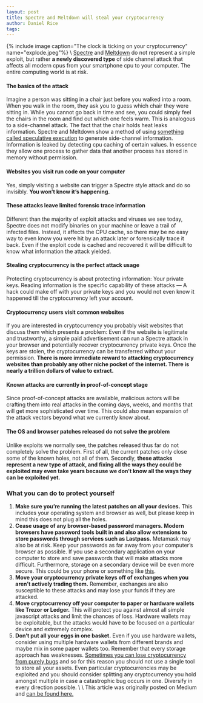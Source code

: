 ```yaml
---
layout: post
title: Spectre and Meltdown will steal your cryptocurrency
author: Daniel Rice
tags: 
---
```

{% include image caption="The clock is ticking on your cryptocurrency" name="explode.jpeg"%}
\\
[Spectre](https://spectreattack.com/) and
[Meltdown](https://meltdownattack.com/) do not represent a simple exploit, but
rather **a newly discovered type** of side channel attack that affects all
modern cpus from your smartphone cpu to your computer. The entire computing
world is at risk.

#### **The basics of the attack**

Imagine a person was sitting in a chair just before you walked into a room. When
you walk in the room, they ask you to guess which chair they were sitting in.
While you cannot go back in time and see, you could simply feel the chairs in
the room and find out which one feels warm. This is analogous to a side-channel
attack. The fact that the chair holds heat leaks information. Spectre and
Meltdown show a method of using [something called speculative
execution](https://support.apple.com/en-us/HT208394) to generate side-channel
information. Information is leaked by detecting cpu caching of certain values.
In essence they allow one process to gather data that another process has stored
in memory without permission.

#### **Websites you visit run code on your computer**

Yes, simply visiting a website can trigger a Spectre style attack and do so
invisibly. **You won’t know it’s happening.**

#### These attacks leave limited forensic trace information

Different than the majority of exploit attacks and viruses we see today, Spectre
does not modify binaries on your machine or leave a trail of infected files.
Instead, it affects the CPU cache, so there may be no easy way to even know you
were hit by an attack later or forensically trace it back. Even if the exploit
code is cached and recovered it will be difficult to know what information the
attack yielded.

#### Stealing cryptocurrency is the perfect attack usage

Protecting cryptocurrency is about protecting information: Your private keys.
Reading information is the specific capability of these attacks — A hack could
make off with your private keys and you would not even know it happened till the
cryptocurrency left your account.

#### Cryptocurrency users visit common websites

If you are interested in cryptocurrency you probably visit websites that discuss
them which presents a problem: Even if the website is legitimate and
trustworthy, a simple paid advertisement can run a Spectre attack in your
browser and potentially recover cryptocurrency private keys. Once the keys are
stolen, the cryptocurrency can be transferred without your permission. **There
is more immediate reward to attacking cryptocurrency websites than probably any
other niche pocket of the internet. There is nearly a trillion dollars of value
to extract.**

#### Known attacks are currently in proof-of-concept stage

Since proof-of-concept attacks are available, malicious actors will be crafting
them into real attacks in the coming days, weeks, and months that will get more
sophisticated over time. This could also mean expansion of the attack vectors
beyond what we currently know about.

#### The OS and browser patches released do not solve the problem

Unlike exploits we normally see, the patches released thus far do not completely
solve the problem. First of all, the current patches only close some of the
known holes, not all of them. Secondly, **these attacks represent a new type of
attack, and fixing all the ways they could be exploited may even take years
because we don’t know all the ways they can be exploited yet.**

### What you can do to protect yourself

1.  **Make sure you’re running the latest patches on all your devices.** This
includes your operating system and browser as well, but please keep in mind this
does not plug all the holes.
2.  **Cease usage of any browser-based password managers. Modern browsers have
password tools built in and also allow extensions to store passwords through
services such as Lastpass.** Metamask may also be at risk. Keep your passwords
as far away from your computer’s browser as possible. If you use a secondary
application on your computer to store and save passwords that will make attacks
more difficult. Furthermore, storage on a secondary device will be even more
secure. This could be your phone or something like
[this](https://www.hammacher.com/Product/88840?cm_cat=ProductSEM&cm_pla=AdWordsPLA&source=PRODSEM&gclid=Cj0KCQiA7dHSBRDEARIsAJhAHwgNVdcWlPoEHCyIYALV3iU4ZCEhk_Q1WxoEH-BX2WoKXIsir2eV0UoaApDiEALw_wcB).
3.  **Move your cryptocurrency private keys off of exchanges when you aren’t
actively trading them.** Remember, exchanges are also susceptible to these
attacks and may lose your funds if they are attacked.
4.  **Move cryptocurrency off your computer to paper or hardware wallets like Trezor
or Ledger.** This will protect you against almost all simple javascript attacks
and limit the chances of loss. Hardware wallets may be exploitable, but the
attacks would have to be focused on a particular device and extremely complex.
5.  **Don’t put all your eggs in one basket.** Even if you use hardware wallets,
consider using multiple hardware wallets from different brands and maybe mix in
some paper wallets too. Remember that every storage approach has weaknesses.
[Sometimes you can lose cryptocurrency from purely
bugs](http://www.zdnet.com/article/parity-shakes-up-wallet-audits-but-funds-remain-frozen/)
and so for this reason you should not use a single tool to store all your
assets. Even particular cryptocurrencies may be exploited and you should
consider splitting any cryptocurrency you hold amongst multiple in case a
catastrophic bug occurs in one. Diversify in every direction possible.
\\
\\
This article was originally posted on Medium and [can be found here.](https://medium.com/@thedrbits/spectre-and-meltdown-will-steal-your-cryptocurrency-196fa034e329)